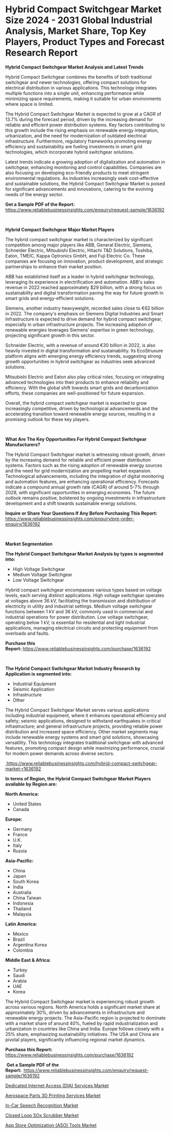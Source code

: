 <p><h1>Hybrid Compact Switchgear Market Size 2024 - 2031 Global Industrial Analysis, Market Share, Top Key Players, Product Types and Forecast Research Report</h1></p><p><strong>Hybrid Compact Switchgear Market Analysis and Latest Trends</strong></p>
<p><p>Hybrid Compact Switchgear combines the benefits of both traditional switchgear and newer technologies, offering compact solutions for electrical distribution in various applications. This technology integrates multiple functions into a single unit, enhancing performance while minimizing space requirements, making it suitable for urban environments where space is limited. </p><p>The Hybrid Compact Switchgear Market is expected to grow at a CAGR of 13.7% during the forecast period, driven by the increasing demand for reliable and efficient power distribution systems. Key factors contributing to this growth include the rising emphasis on renewable energy integration, urbanization, and the need for modernization of outdated electrical infrastructure. Furthermore, regulatory frameworks promoting energy efficiency and sustainability are fueling investments in smart grid technologies, which incorporate hybrid switchgear solutions.</p><p>Latest trends indicate a growing adoption of digitalization and automation in switchgear, enhancing monitoring and control capabilities. Companies are also focusing on developing eco-friendly products to meet stringent environmental regulations. As industries increasingly seek cost-effective and sustainable solutions, the Hybrid Compact Switchgear Market is poised for significant advancements and innovations, catering to the evolving needs of the energy sector.</p></p>
<p><strong>Get a Sample PDF of the Report:&nbsp;</strong> <a href="https://www.reliablebusinessinsights.com/enquiry/request-sample/1636192?utm_campaign=1873&utm_medium=2&utm_source=Github&utm_content=ia&utm_term=07122024&utm_id=hybrid-compact-switchgear">https://www.reliablebusinessinsights.com/enquiry/request-sample/1636192</a></p>
<p>&nbsp;</p>
<p><strong>Hybrid Compact Switchgear Major Market Players</strong></p>
<p><p>The hybrid compact switchgear market is characterized by significant competition among major players like ABB, General Electric, Siemens, Schneider Electric, Mitsubishi Electric, Hitachi T&D Solutions, Toshiba, Eaton, TMEIC, Kappa Optronics GmbH, and Fuji Electric Co. These companies are focusing on innovation, product development, and strategic partnerships to enhance their market position.</p><p>ABB has established itself as a leader in hybrid switchgear technology, leveraging its experience in electrification and automation. ABB's sales revenue in 2022 reached approximately $29 billion, with a strong focus on sustainability and digital transformation paving the way for future growth in smart grids and energy-efficient solutions.</p><p>Siemens, another industry heavyweight, recorded sales close to €62 billion in 2022. The company's emphasis on Siemens Digital Industries and Smart Infrastructure is expected to drive demand for hybrid compact switchgear, especially in urban infrastructure projects. The increasing adoption of renewable energies leverages Siemens’ expertise in green technology, projecting significant growth in this sector.</p><p>Schneider Electric, with a revenue of around €30 billion in 2022, is also heavily invested in digital transformation and sustainability. Its EcoStruxure platform aligns with emerging energy efficiency trends, suggesting strong growth opportunities in hybrid switchgear as industries seek advanced solutions.</p><p>Mitsubishi Electric and Eaton also play critical roles, focusing on integrating advanced technologies into their products to enhance reliability and efficiency. With the global shift towards smart grids and decarbonization efforts, these companies are well-positioned for future expansion.</p><p>Overall, the hybrid compact switchgear market is expected to grow increasingly competitive, driven by technological advancements and the accelerating transition toward renewable energy sources, resulting in a promising outlook for these key players.</p></p>
<p>&nbsp;</p>
<p><strong>What Are The Key Opportunities For Hybrid Compact Switchgear Manufacturers?</strong></p>
<p><p>The Hybrid Compact Switchgear market is witnessing robust growth, driven by the increasing demand for reliable and efficient power distribution systems. Factors such as the rising adoption of renewable energy sources and the need for grid modernization are propelling market expansion. Technological advancements, including the integration of digital monitoring and automation features, are enhancing operational efficiency. Forecasts indicate a compound annual growth rate (CAGR) of around 5-7% through 2028, with significant opportunities in emerging economies. The future outlook remains positive, bolstered by ongoing investments in infrastructure development and a shift towards sustainable energy solutions.</p></p>
<p><strong>Inquire or Share Your Questions If Any Before Purchasing This Report:</strong> <a href="https://www.reliablebusinessinsights.com/enquiry/pre-order-enquiry/1636192?utm_campaign=1873&utm_medium=2&utm_source=Github&utm_content=ia&utm_term=07122024&utm_id=hybrid-compact-switchgear">https://www.reliablebusinessinsights.com/enquiry/pre-order-enquiry/1636192</a></p>
<p>&nbsp;</p>
<p><strong>Market Segmentation</strong></p>
<p><strong>The Hybrid Compact Switchgear Market Analysis by types is segmented into:</strong></p>
<p><ul><li>High Voltage Switchgear</li><li>Medium Voltage Switchgear</li><li>Low Voltage Switchgear</li></ul></p>
<p><p>Hybrid compact switchgear encompasses various types based on voltage levels, each serving distinct applications. High voltage switchgear operates at voltages above 36 kV, facilitating the transmission and distribution of electricity in utility and industrial settings. Medium voltage switchgear functions between 1 kV and 36 kV, commonly used in commercial and industrial operations for power distribution. Low voltage switchgear, operating below 1 kV, is essential for residential and light industrial applications, managing electrical circuits and protecting equipment from overloads and faults.</p></p>
<p><strong>Purchase this Report:&nbsp;</strong><a href="https://www.reliablebusinessinsights.com/purchase/1636192?utm_campaign=1873&utm_medium=2&utm_source=Github&utm_content=ia&utm_term=07122024&utm_id=hybrid-compact-switchgear">https://www.reliablebusinessinsights.com/purchase/1636192</a></p>
<p>&nbsp;</p>
<p><strong>The Hybrid Compact Switchgear Market Industry Research by Application is segmented into:</strong></p>
<p><ul><li>Industrial Equipment</li><li>Seismic Application</li><li>Infrastructure</li><li>Other</li></ul></p>
<p><p>The Hybrid Compact Switchgear Market serves various applications including industrial equipment, where it enhances operational efficiency and safety; seismic applications, designed to withstand earthquakes in critical infrastructure; and general infrastructure projects, providing reliable power distribution and increased space efficiency. Other market segments may include renewable energy systems and smart grid solutions, showcasing versatility. This technology integrates traditional switchgear with advanced features, promoting compact design while maximizing performance, crucial for modern power demands across diverse sectors.</p></p>
<p><a href="https://www.reliablebusinessinsights.com/hybrid-compact-switchgear-market-r1636192?utm_campaign=1873&utm_medium=2&utm_source=Github&utm_content=ia&utm_term=07122024&utm_id=hybrid-compact-switchgear">&nbsp;https://www.reliablebusinessinsights.com/hybrid-compact-switchgear-market-r1636192</a></p>
<p><strong>In terms of Region, the Hybrid Compact Switchgear Market Players available by Region are:</strong></p>
<p>
    <p> <strong> North America: </strong>
        <ul>
            <li>United States</li>
            <li>Canada</li>
        </ul>
        </p> 
    <p> <strong> Europe: </strong>
        <ul>
            <li>Germany</li>
            <li>France</li>
            <li>U.K.</li>
            <li>Italy</li>
            <li>Russia</li>
        </ul>
        </p> 
    <p> <strong> Asia-Pacific: </strong>
        <ul>
            <li>China</li>
            <li>Japan</li>
            <li>South Korea</li>
            <li>India</li>
            <li>Australia</li>
            <li>China Taiwan</li>
            <li>Indonesia</li>
            <li>Thailand</li>
            <li>Malaysia</li>
        </ul>
        </p> 
    <p> <strong> Latin America: </strong>
        <ul>
            <li>Mexico</li>
            <li>Brazil</li>
            <li>Argentina Korea</li>
            <li>Colombia</li>
        </ul>
        </p> 
    <p> <strong> Middle East & Africa: </strong>
        <ul>
            <li>Turkey</li>
            <li>Saudi</li>
            <li>Arabia</li>
            <li>UAE</li>
            <li>Korea</li>
        </ul>
    </p>
    </p>
<p><p>The Hybrid Compact Switchgear market is experiencing robust growth across various regions. North America holds a significant market share at approximately 30%, driven by advancements in infrastructure and renewable energy projects. The Asia-Pacific region is projected to dominate with a market share of around 40%, fueled by rapid industrialization and urbanization in countries like China and India. Europe follows closely with a 25% share, emphasizing sustainability initiatives. The USA and China are pivotal players, significantly influencing regional market dynamics.</p></p>
<p><strong>Purchase this Report: </strong><a href="https://www.reliablebusinessinsights.com/purchase/1636192?utm_campaign=1873&utm_medium=2&utm_source=Github&utm_content=ia&utm_term=07122024&utm_id=hybrid-compact-switchgear">https://www.reliablebusinessinsights.com/purchase/1636192</a></p>
<p>&nbsp;<strong>Get a Sample PDF of the Report:&nbsp;&nbsp;</strong><a href="https://www.reliablebusinessinsights.com/enquiry/request-sample/1636192?utm_campaign=1873&utm_medium=2&utm_source=Github&utm_content=ia&utm_term=07122024&utm_id=hybrid-compact-switchgear">https://www.reliablebusinessinsights.com/enquiry/request-sample/1636192</a></p>
<p><strong></strong></p>
<p><p><a href="https://www.linkedin.com/pulse/detailed-analysis-dedicated-internet-access-dia-services-market-0ciye?utm_campaign=1873&utm_medium=2&utm_source=Github&utm_content=ia&utm_term=07122024&utm_id=hybrid-compact-switchgear">Dedicated Internet Access (DIA) Services Market</a></p><p><a href="https://issuu.com/reportprime-2/docs/aerospace-parts-3d-printing-services-market-size-2?utm_campaign=1873&utm_medium=2&utm_source=Github&utm_content=ia&utm_term=07122024&utm_id=hybrid-compact-switchgear">Aerospace Parts 3D Printing Services Market</a></p><p><a href="https://www.linkedin.com/pulse/study-global-in-car-speech-recognition-market-emphasis-onthe-cagr-f8k1e?utm_campaign=1873&utm_medium=2&utm_source=Github&utm_content=ia&utm_term=07122024&utm_id=hybrid-compact-switchgear">In-Car Speech Recognition Market</a></p><p><a href="https://issuu.com/reportprime-2/docs/closed-loop-sox-scrubber-market-size-2030.pptx?utm_campaign=1873&utm_medium=2&utm_source=Github&utm_content=ia&utm_term=07122024&utm_id=hybrid-compact-switchgear">Closed Loop SOx Scrubber Market</a></p><p><a href="https://www.linkedin.com/pulse/app-store-optimization-aso-tools-market-trends-share-analysis-size-oyuqe?utm_campaign=1873&utm_medium=2&utm_source=Github&utm_content=ia&utm_term=07122024&utm_id=hybrid-compact-switchgear">App Store Optimization (ASO) Tools Market</a></p></p>